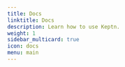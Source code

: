 ```yaml
---
title: Docs
linktitle: Docs
description: Learn how to use Keptn.
weight: 1
sidebar_multicard: true
icon: docs
menu: main
---
```


